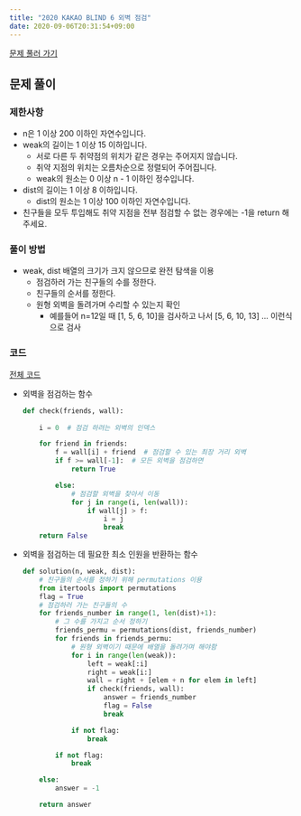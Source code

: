```yaml
---
title: "2020 KAKAO BLIND 6 외벽 점검"
date: 2020-09-06T20:31:54+09:00
---
```


[문제 풀러 가기](https://programmers.co.kr/learn/courses/30/lessons/60062)



## 문제 풀이

### 제한사항

- n은 1 이상 200 이하인 자연수입니다.
- weak의 길이는 1 이상 15 이하입니다.
  - 서로 다른 두 취약점의 위치가 같은 경우는 주어지지 않습니다.
  - 취약 지점의 위치는 오름차순으로 정렬되어 주어집니다.
  - weak의 원소는 0 이상 n - 1 이하인 정수입니다.
- dist의 길이는 1 이상 8 이하입니다.
  - dist의 원소는 1 이상 100 이하인 자연수입니다.
- 친구들을 모두 투입해도 취약 지점을 전부 점검할 수 없는 경우에는 -1을 return 해주세요.



### 풀이 방법

- weak, dist 배열의 크기가 크지 않으므로 완전 탐색을 이용
  - 점검하러 가는 친구들의 수를 정한다.
  - 친구들의 순서를 정한다.
  - 원형 외벽을 돌려가며 수리할 수 있는지 확인
    - 예를들어 n=12일 때 [1, 5, 6, 10]을 검사하고 나서 [5, 6, 10, 13] ... 이런식으로 검사



### 코드

[전체 코드](https://github.com/hhk9292/algorithm/blob/master/2020KAKAOBLIND/6.py)

- 외벽을 점검하는 함수

  ```python
  def check(friends, wall):
      
      i = 0  # 점검 하려는 외벽의 인덱스
  
      for friend in friends:
          f = wall[i] + friend  # 점검할 수 있는 최장 거리 외벽
          if f >= wall[-1]:  # 모든 외벽을 점검하면
              return True
  
          else:
              # 점검할 외벽을 찾아서 이동
              for j in range(i, len(wall)):
                  if wall[j] > f:
                      i = j
                      break
      return False
  ```



- 외벽을 점검하는 데 필요한 최소 인원을 반환하는 함수

  ```python
  def solution(n, weak, dist):
      # 친구들의 순서를 정하기 위해 permutations 이용
      from itertools import permutations
      flag = True
      # 점검하러 가는 친구들의 수
      for friends_number in range(1, len(dist)+1):
          # 그 수를 가지고 순서 정하기
          friends_permu = permutations(dist, friends_number)
          for friends in friends_permu:
              # 원형 외벽이기 때문에 배열을 돌려가며 해야함
              for i in range(len(weak)):
                  left = weak[:i]
                  right = weak[i:]
                  wall = right + [elem + n for elem in left]
                  if check(friends, wall):
                      answer = friends_number
                      flag = False
                      break
  
              if not flag:
                  break
  
          if not flag:
              break
  
      else:
          answer = -1
  
      return answer
  ```

  


